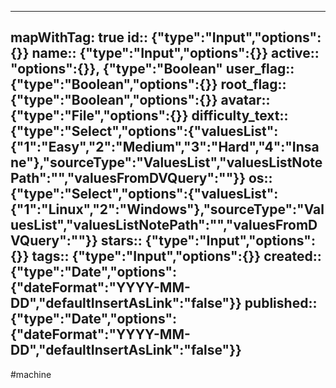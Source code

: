 
---
mapWithTag: true
id:: {"type":"Input","options":{}}
name:: {"type":"Input","options":{}}
active:: "options":{}}, {"type":"Boolean"
user_flag:: {"type":"Boolean","options":{}}
root_flag:: {"type":"Boolean","options":{}}
avatar:: {"type":"File","options":{}}
difficulty_text:: {"type":"Select","options":{"valuesList":{"1":"Easy","2":"Medium","3":"Hard","4":"Insane"},"sourceType":"ValuesList","valuesListNotePath":"","valuesFromDVQuery":""}}
os:: {"type":"Select","options":{"valuesList":{"1":"Linux","2":"Windows"},"sourceType":"ValuesList","valuesListNotePath":"","valuesFromDVQuery":""}}
stars:: {"type":"Input","options":{}}
tags:: {"type":"Input","options":{}}
created:: {"type":"Date","options":{"dateFormat":"YYYY-MM-DD","defaultInsertAsLink":"false"}}
published:: {"type":"Date","options":{"dateFormat":"YYYY-MM-DD","defaultInsertAsLink":"false"}}
---



#machine 